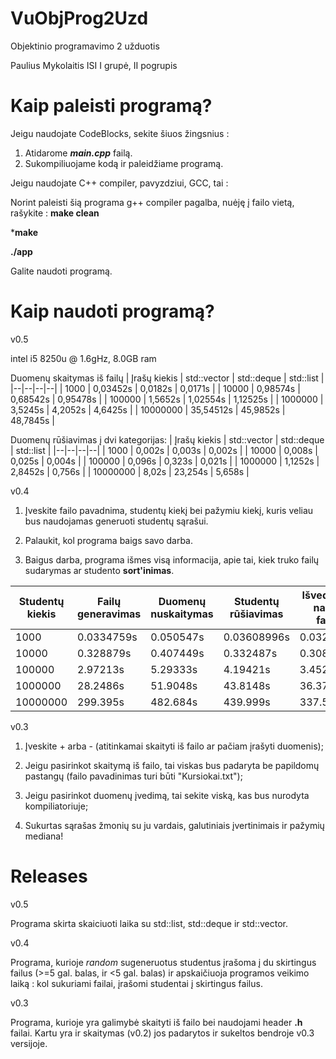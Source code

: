 # VuObjProg2Uzd
Objektinio programavimo 2 užduotis

Paulius Mykolaitis ISI I grupė, II pogrupis

# Kaip paleisti programą?
Jeigu naudojate CodeBlocks, sekite šiuos žingsnius :

1. Atidarome ***main.cpp*** failą.
2. Sukompiliuojame kodą ir paleidžiame programą.

Jeigu naudojate C++ compiler, pavyzdziui, GCC, tai :

Norint paleisti šią programa g++ compiler pagalba, nuėję į failo vietą, rašykite : 
**make clean**

***make**

**./app**

Galite naudoti programą.

# Kaip naudoti programą?
v0.5

intel i5 8250u @ 1.6gHz, 8.0GB ram

Duomenų skaitymas iš failų
| Įrašų kiekis | std::vector | std::deque | std::list |
|--|--|--|--|
| 1000 | 0,03452s | 0,0182s | 0,0171s |
| 10000 |  0,98574s | 0,68542s | 0,95478s |
| 100000 |  1,5652s | 1,02554s | 1,12525s |
| 1000000 | 3,5245s | 4,2052s | 4,6425s |
| 10000000 | 35,54512s | 45,9852s | 48,7845s |


 Duomenų rūšiavimas į dvi kategorijas:
| Įrašų kiekis | std::vector | std::deque | std::list |
|--|--|--|--|
| 1000 | 0,002s | 0,003s | 0,002s |
| 10000 | 0,008s | 0,025s | 0,004s |
| 100000 | 0,096s | 0,323s | 0,021s |
| 1000000 | 1,1252s | 2,8452s | 0,756s |
| 10000000 | 8,02s | 23,254s | 5,658s |
 
v0.4
1. Įveskite failo pavadnima, studentų kiekį bei pažymiu kiekį, kuris veliau bus naudojamas generuoti studentų sąrašui.

2. Palaukit, kol programa baigs savo darba.

3. Baigus darba, programa išmes visą informacija, apie tai, kiek truko failų sudarymas ar studento **sort'inimas**.

| Studentų kiekis  | Failų generavimas | Duomenų nuskaitymas | Studentų rūšiavimas | Išvedimas į naujus failus |
| ------------- | ------------- | ------------- | ------------- | ------------- |
| 1000  | 0.0334759s | 0.050547s | 0.03608996s | 0.0328836s |
| 10000  | 0.328879s | 0.407449s | 0.332487s | 0.30899s |
| 100000 | 2.97213s | 5.29333s | 4.19421s | 3.45287s |
| 1000000 | 28.2486s | 51.9048s	 | 43.8148s | 36.3797s |
| 10000000 | 299.395s | 482.684s | 439.999s | 337.5145s |

v0.3

1. Įveskite + arba - (atitinkamai skaityti iš failo ar pačiam įrašyti duomenis);

2. Jeigu pasirinkot skaitymą iš failo, tai viskas bus padaryta be papildomų pastangų (failo pavadinimas turi būti "Kursiokai.txt");

3. Jeigu pasirinkot duomenų įvedimą, tai sekite viską, kas bus nurodyta kompiliatoriuje;

4. Sukurtas sąrašas žmonių su ju vardais, galutiniais įvertinimais ir pažymių mediana!

# Releases
v0.5 

Programa skirta skaiciuoti laika su std::list, std::deque ir std::vector.

v0.4 

Programa, kurioje *random* sugeneruotus studentus įrašoma į du skirtingus failus (>=5 gal. balas, ir <5 gal. balas) ir apskaičiuoja programos veikimo laiką : kol sukuriami failai, įrašomi studentai į skirtingus failus.

v0.3 

Programa, kurioje yra galimybė skaityti iš failo bei naudojami header **.h** failai. Kartu yra ir skaitymas (v0.2) jos padarytos ir sukeltos bendroje v0.3 versijoje.

